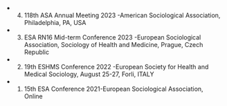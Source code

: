 - 4. 118th ASA Annual Meeting 2023 -American Sociological Association, Philadelphia, PA, USA

- 3. ESA RN16 Mid-term Conference 2023 -European Sociological Association, Sociology of Health and Medicine, Prague, Czech Republic

- 2. 19th ESHMS Conference 2022 -European Society for Health and Medical Sociology, August 25-27, Forli, ITALY

- 1. 15th ESA Conference 2021-European Sociological Association, Online
